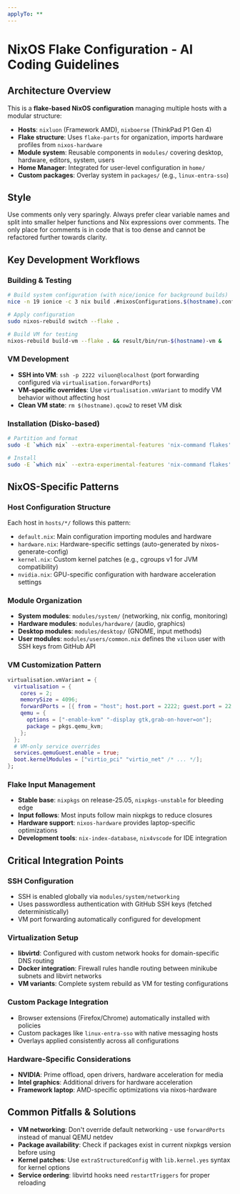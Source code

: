 ```yaml
---
applyTo: **
---
```


# NixOS Flake Configuration - AI Coding Guidelines

## Architecture Overview

This is a **flake-based NixOS configuration** managing multiple hosts with a modular structure:

- **Hosts**: `nixluon` (Framework AMD), `nixboerse` (ThinkPad P1 Gen 4)
- **Flake structure**: Uses `flake-parts` for organization, imports hardware profiles from `nixos-hardware`
- **Module system**: Reusable components in `modules/` covering desktop, hardware, editors, system, users
- **Home Manager**: Integrated for user-level configuration in `home/`
- **Custom packages**: Overlay system in `packages/` (e.g., `linux-entra-sso`)

## Style

Use comments only very sparingly. Always prefer clear variable names and split into smaller helper functions and Nix expressions over comments. The only place for comments is in code that is too dense and cannot be refactored further towards clarity.

## Key Development Workflows

### Building & Testing
```bash
# Build system configuration (with nice/ionice for background builds)
nice -n 19 ionice -c 3 nix build .#nixosConfigurations.$(hostname).config.system.build.toplevel

# Apply configuration
sudo nixos-rebuild switch --flake .

# Build VM for testing
nixos-rebuild build-vm --flake . && result/bin/run-$(hostname)-vm &
```

### VM Development
- **SSH into VM**: `ssh -p 2222 viluon@localhost` (port forwarding configured via `virtualisation.forwardPorts`)
- **VM-specific overrides**: Use `virtualisation.vmVariant` to modify VM behavior without affecting host
- **Clean VM state**: `rm $(hostname).qcow2` to reset VM disk

### Installation (Disko-based)
```bash
# Partition and format
sudo -E `which nix` --extra-experimental-features 'nix-command flakes' run -vL github:nix-community/disko/latest -- --flake .#nixluon --mode destroy,format,mount

# Install
sudo -E `which nix` --extra-experimental-features 'nix-command flakes' run -vL github:nix-community/disko/latest#disko-install -- --flake .#nixluon --disk main <path/to/disk>
```

## NixOS-Specific Patterns

### Host Configuration Structure
Each host in `hosts/*/` follows this pattern:
- `default.nix`: Main configuration importing modules and hardware
- `hardware.nix`: Hardware-specific settings (auto-generated by nixos-generate-config)
- `kernel.nix`: Custom kernel patches (e.g., cgroups v1 for JVM compatibility)
- `nvidia.nix`: GPU-specific configuration with hardware acceleration settings

### Module Organization
- **System modules**: `modules/system/` (networking, nix config, monitoring)
- **Hardware modules**: `modules/hardware/` (audio, graphics)
- **Desktop modules**: `modules/desktop/` (GNOME, input methods)
- **User modules**: `modules/users/common.nix` defines the `viluon` user with SSH keys from GitHub API

### VM Customization Pattern
```nix
virtualisation.vmVariant = {
  virtualisation = {
    cores = 2;
    memorySize = 4096;
    forwardPorts = [{ from = "host"; host.port = 2222; guest.port = 22; }];
    qemu = {
      options = ["-enable-kvm" "-display gtk,grab-on-hover=on"];
      package = pkgs.qemu_kvm;
    };
  };
  # VM-only service overrides
  services.qemuGuest.enable = true;
  boot.kernelModules = ["virtio_pci" "virtio_net" /* ... */];
};
```

### Flake Input Management
- **Stable base**: `nixpkgs` on release-25.05, `nixpkgs-unstable` for bleeding edge
- **Input follows**: Most inputs follow main nixpkgs to reduce closures
- **Hardware support**: `nixos-hardware` provides laptop-specific optimizations
- **Development tools**: `nix-index-database`, `nix4vscode` for IDE integration

## Critical Integration Points

### SSH Configuration
- SSH is enabled globally via `modules/system/networking`
- Uses passwordless authentication with GitHub SSH keys (fetched deterministically)
- VM port forwarding automatically configured for development

### Virtualization Setup
- **libvirtd**: Configured with custom network hooks for domain-specific DNS routing
- **Docker integration**: Firewall rules handle routing between minikube subnets and libvirt networks
- **VM variants**: Complete system rebuild as VM for testing configurations

### Custom Package Integration
- Browser extensions (Firefox/Chrome) automatically installed with policies
- Custom packages like `linux-entra-sso` with native messaging hosts
- Overlays applied consistently across all configurations

### Hardware-Specific Considerations
- **NVIDIA**: Prime offload, open drivers, hardware acceleration for media
- **Intel graphics**: Additional drivers for hardware acceleration
- **Framework laptop**: AMD-specific optimizations via nixos-hardware

## Common Pitfalls & Solutions

- **VM networking**: Don't override default networking - use `forwardPorts` instead of manual QEMU netdev
- **Package availability**: Check if packages exist in current nixpkgs version before using
- **Kernel patches**: Use `extraStructuredConfig` with `lib.kernel.yes` syntax for kernel options
- **Service ordering**: libvirtd hooks need `restartTriggers` for proper reloading
